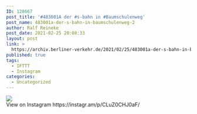 ```yaml
---
ID: 128667
post_title: '#483001A der #s-bahn in #Baumschulenweg'
post_name: 483001a-der-s-bahn-in-baumschulenweg-2
author: Ralf Reineke
post_date: 2021-02-25 20:08:33
layout: post
link: >
  https://archiv.berliner-verkehr.de/2021/02/25/483001a-der-s-bahn-in-baumschulenweg-2/
published: true
tags:
  - IFTTT
  - Instagram
categories:
  - Uncategorized
---
```

<div><img src='https://scontent-iad3-1.cdninstagram.com/v/t51.29350-15/153468133_2714070242237694_2581190765652621749_n.jpg?_nc_cat=107&ccb=3&_nc_sid=8ae9d6&_nc_ohc=7hjKunmoe1UAX94jmB1&_nc_ht=scontent-iad3-1.cdninstagram.com&oh=c61b398a55053a186fe004c44055b82b&oe=605DC9F8' style='max-width:600px;' /><br/><div>View on Instagram https://instagr.am/p/CLuZ0CHJ0aF/</div></div>